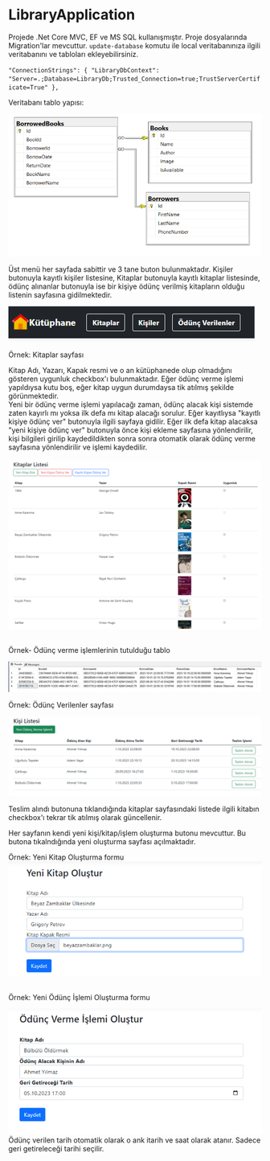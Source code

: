 # LibraryApplication

Projede .Net Core MVC, EF ve MS SQL kullanışmıştır. Proje dosyalarında Migration'lar mevcuttur.  `update-database` komutu ile local veritabanınıza ilgili veritabanını ve tabloları ekleyebilirsiniz.

`"ConnectionStrings": {
    "LibraryDbContext": "Server=.;Database=LibraryDb;Trusted_Connection=true;TrustServerCertificate=True"
  },`

Veritabanı tablo yapısı: </br>

![sql](https://github.com/ahmetyusufyilmaz/LibraryApplication/raw/master/wwwroot/images/9.PNG)

Üst menü her sayfada sabittir ve 3 tane buton bulunmaktadır. Kişiler butonuyla kayıtlı kişiler listesine, Kitaplar butonuyla kayıtlı kitaplar listesinde, ödünç alınanlar butonuyla ise bir kişiye ödünç verilmiş kitapların olduğu listenin sayfasına gidilmektedir.

![Menü](https://github.com/ahmetyusufyilmaz/LibraryApplication/raw/master/wwwroot/images/0.PNG)
</br>


Örnek: Kitaplar sayfası</br>

Kitap Adı, Yazarı, Kapak resmi ve o an kütüphanede olup olmadığını gösteren uygunluk checkbox'ı bulunmaktadır. Eğer ödünç verme işlemi yapıldıysa kutu boş, eğer kitap uygun durumdaysa tik atılmış şekilde görünmektedir. </br>
Yeni bir ödünç verme işlemi yapılacağı zaman, ödünç alacak kişi sistemde zaten kayırlı mı yoksa ilk defa mı kitap alacağı sorulur. Eğer kayıtlıysa "kayıtlı kişiye ödünç ver" butonuyla ilgili sayfaya gidilir. Eğer ilk defa kitap alacaksa "yeni kişiye ödünç ver"
butonuyla önce kişi ekleme sayfasına yönlendirilir, kişi bilgileri girilip kaydedildikten sonra sonra otomatik olarak ödünç verme sayfasına yönlendirilir ve işlemi kaydedilir.
</br>
</br>
![Kitaplar Sayfası](https://github.com/ahmetyusufyilmaz/LibraryApplication/raw/master/wwwroot/images/1.PNG)

</br>
Örnek- Ödünç verme işlemlerinin tutulduğu tablo </br>

![borrowedbooks](https://github.com/ahmetyusufyilmaz/LibraryApplication/raw/master/wwwroot/images/8.PNG)
</br>


Örnek: Ödünç Verilenler sayfası</br>

![Ödünç Sayfası](https://github.com/ahmetyusufyilmaz/LibraryApplication/raw/master/wwwroot/images/7.PNG)

Teslim alındı butonuna tıklandığında kitaplar sayfasındaki listede ilgili kitabın checkbox'ı tekrar tik atılmış olarak güncellenir.


Her sayfanın kendi yeni kişi/kitap/işlem oluşturma butonu mevcuttur. Bu butona tıkalndığında yeni oluşturma sayfası açılmaktadır.

Örnek: Yeni Kitap Oluşturma formu </br>
![Yeni kitap Sayfası](https://github.com/ahmetyusufyilmaz/LibraryApplication/raw/master/wwwroot/images/2.PNG)

</br>
Örnek: Yeni Ödünç İşlemi Oluşturma formu 

![Yeni ödünç işlemi Sayfası](https://github.com/ahmetyusufyilmaz/LibraryApplication/raw/master/wwwroot/images/4.PNG)
</br>
Ödünç verilen tarih otomatik olarak o ank itarih ve saat olarak atanır. Sadece geri getireleceği tarihi seçilir.



